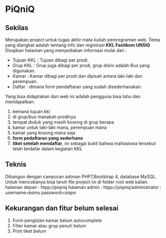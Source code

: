 # PiQniQ
## Sekilas
Merupakan project untuk tugas akhir mata kuliah pemrograman web.
Tema yang diangkat adalah tentang info dan registrasi **KKL Fastikom UNSIQ**
Disajikan halaman yang menyediakan informasi mulai dari :
- Tujuan KKL : Tujuan dibagi per prodi.
- Grup KKL : Grup juga dibagi per prodi, grup disini adalah Bus yang digunakan.
- Kamar : Kamar dibagi per prodi dan dipisah antara laki-laki dan perempuan.
- Daftar : dimana form pendaftaran yang sudah disederhanakan.

Yang bisa didaptakan dari web ini adalah pengguna bisa tahu dan mendapatkan: 
1. kemana tujuan kkl
2. di grup/bus manakah prodinya
3. tempat duduk yang masih kosong di grup berapa
4. kamar untuk laki-laki mana, perempuan mana
5. kamar yang kosong mana saja
6. **form pedaftaran yang sederhana**
7. **tiket setelah mendaftar**, ini sebagai bukti bahwa mahasiswa tersebut telah terdafar dalam kegiatan KKL

## Teknis
Dibangun dengan campuran adonan PHP7,Bootstrap 4, database MySQL.
Untuk mencobanya bisa taruh file project ini di folder root web kalian.
halaman depan : htpp://piqniq
halaman admin : htpp://piqniq/administrator : username=*kamu* password=*siapa*

## Kekurangan dan fitur belum selesai
1. Form pengisian kamar belum autocomplete
2. Filter kamar atau grup penuh belum
3. Print tiket belum